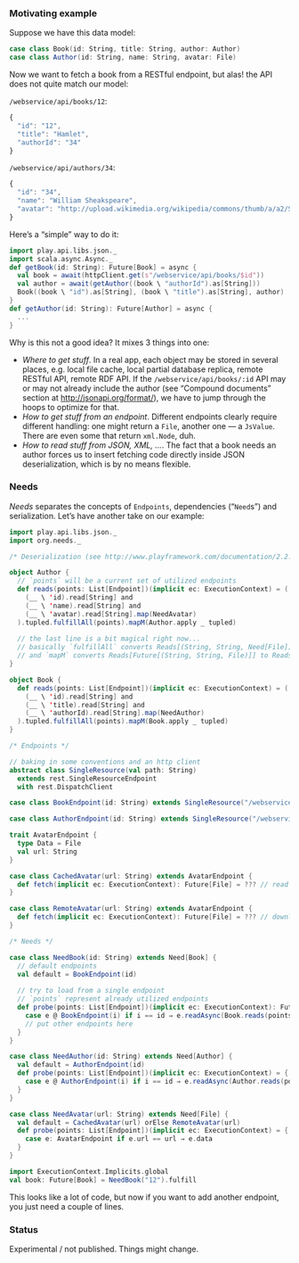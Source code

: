 ### Motivating example

Suppose we have this data model:

```scala
case class Book(id: String, title: String, author: Author)
case class Author(id: String, name: String, avatar: File)
```

Now we want to fetch a book from a RESTful endpoint, but alas! the API does not quite match our model:

`/webservice/api/books/12`:
```javascript
{
  "id": "12",
  "title": "Hamlet",
  "authorId": "34"
}
```
`/webservice/api/authors/34`:
```javascript
{
  "id": "34",
  "name": "William Sheakspeare",
  "avatar": "http://upload.wikimedia.org/wikipedia/commons/thumb/a/a2/Shakespeare.jpg/250px-Shakespeare.jpg"
}
```

Here’s a “simple” way to do it:

```scala
import play.api.libs.json._
import scala.async.Async._
def getBook(id: String): Future[Book] = async {
  val book = await(httpClient.get(s"/webservice/api/books/$id"))
  val author = await(getAuthor((book \ "authorId").as[String]))
  Book((book \ "id").as[String], (book \ "title").as[String], author)
}
def getAuthor(id: String): Future[Author] = async {
  ...
}
```

Why is this not a good idea? It mixes 3 things into one:
* *Where to get stuff*. In a real app, each object may be stored in several places, e.g. local file cache, local partial database replica, remote RESTful API, remote RDF API. If the `/webservice/api/books/:id` API may or may not already include the author (see “Compound documents” section at http://jsonapi.org/format/), we have to jump through the hoops to optimize for that.
* *How to get stuff from an endpoint*. Different endpoints clearly require different handling: one might return a `File`, another one — a `JsValue`. There are even some that return `xml.Node`, duh.
* *How to read stuff from JSON, XML, ...*. The fact that a book needs an author forces us to insert fetching code directly inside JSON deserialization, which is by no means flexible.

### Needs

*Needs* separates the concepts of `Endpoints`, dependencies (“`Need`s”) and serialization. Let’s have another take on our example:

```scala
import play.api.libs.json._
import org.needs._

/* Deserialization (see http://www.playframework.com/documentation/2.2.1/ScalaJsonCombinators) */

object Author {
  // `points` will be a current set of utilized endpoints
  def reads(points: List[Endpoint])(implicit ec: ExecutionContext) = (
    (__ \ 'id).read[String] and
    (__ \ 'name).read[String] and
    (__ \ 'avatar).read[String].map(NeedAvatar)
  ).tupled.fulfillAll(points).mapM(Author.apply _ tupled)
  
  // the last line is a bit magical right now...
  // basically `fulfillAll` converts Reads[(String, String, Need[File])] to Reads[Future[(String, String, File)]]
  // and `mapM` converts Reads[Future[(String, String, File)]] to Reads[Future[Author]]
}

object Book {
  def reads(points: List[Endpoint])(implicit ec: ExecutionContext) = (
    (__ \ 'id).read[String] and
    (__ \ 'title).read[String] and
    (__ \ 'authorId).read[String].map(NeedAuthor)
  ).tupled.fulfillAll(points).mapM(Book.apply _ tupled)
}

/* Endpoints */

// baking in some conventions and an http client
abstract class SingleResource(val path: String)
  extends rest.SingleResourceEndpoint
  with rest.DispatchClient

case class BookEndpoint(id: String) extends SingleResource("/webservice/api/books")

case class AuthorEndpoint(id: String) extends SingleResource("/webservice/api/authors")

trait AvatarEndpoint {
  type Data = File
  val url: String
}

case class CachedAvatar(url: String) extends AvatarEndpoint {
  def fetch(implicit ec: ExecutionContext): Future[File] = ??? // read file from disk
}

case class RemoteAvatar(url: String) extends AvatarEndpoint {
  def fetch(implicit ec: ExecutionContext): Future[File] = ??? // download file from the net and cache it
}

/* Needs */

case class NeedBook(id: String) extends Need[Book] {
  // default endpoints
  val default = BookEndpoint(id)
  
  // try to load from a single endpoint
  // `points` represent already utilized endpoints
  def probe(points: List[Endpoint])(implicit ec: ExecutionContext): Future[Book] = {
    case e @ BookEndpoint(i) if i == id ⇒ e.readAsync(Book.reads(points))
    // put other endpoints here
  }
}

case class NeedAuthor(id: String) extends Need[Author] {
  val default = AuthorEndpoint(id)
  def probe(points: List[Endpoint])(implicit ec: ExecutionContext) = {
    case e @ AuthorEndpoint(i) if i == id ⇒ e.readAsync(Author.reads(points))
  }
}

case class NeedAvatar(url: String) extends Need[File] {
  val default = CachedAvatar(url) orElse RemoteAvatar(url)
  def probe(points: List[Endpoint])(implicit ec: ExecutionContext) = {
    case e: AvatarEndpoint if e.url == url ⇒ e.data
  }
}

import ExecutionContext.Implicits.global
val book: Future[Book] = NeedBook("12").fulfill
```

This looks like a lot of code, but now if you want to add another endpoint, you just need a couple of lines.

### Status

Experimental / not published. Things might change.
